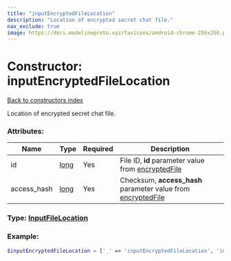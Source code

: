 ```yaml
---
title: "inputEncryptedFileLocation"
description: "Location of encrypted secret chat file."
nav_exclude: true
image: https://docs.madelineproto.xyz/favicons/android-chrome-256x256.png
---
```

# Constructor: inputEncryptedFileLocation  
[Back to constructors index](/API_docs/constructors/index.md)



Location of encrypted secret chat file.

### Attributes:

| Name     |    Type       | Required | Description |
|----------|---------------|----------|-------------|
|id|[long](/API_docs/types/long.md) | Yes|File ID, **id** parameter value from [encryptedFile](../constructors/encryptedFile.md)|
|access\_hash|[long](/API_docs/types/long.md) | Yes|Checksum, **access\_hash** parameter value from [encryptedFile](../constructors/encryptedFile.md)|



### Type: [InputFileLocation](/API_docs/types/InputFileLocation.md)


### Example:

```php
$inputEncryptedFileLocation = ['_' => 'inputEncryptedFileLocation', 'id' => long, 'access_hash' => long];
```  
